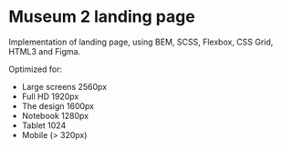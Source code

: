 # Museum 2 landing page
Implementation of landing page, using BEM, SCSS, Flexbox, CSS Grid, HTML3 and Figma.  

Optimized for:
- Large screens 2560px
- Full HD 1920px
- The design 1600px
- Notebook 1280px
- Tablet 1024
- Mobile (> 320px)

